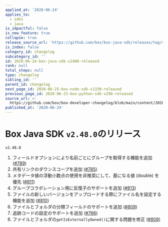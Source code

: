 ```yaml
---
applied_at: '2020-06-24'
applies_to:
  - sdks
  - java
is_impactful: false
is_new_feature: true
collapse: true
release_source_url: 'https://github.com/box/box-java-sdk/releases/tag/v2.48.0'
is_index: false
category_id: changelog
subcategory_id: ''
id: 2020-06-24-box-java-sdk-v2480-released
rank: null
total_steps: null
type: changelog
sibling_id: ''
parent_id: changelog
next_page_id: 2020-06-25-box-node-sdk-v1330-released
previous_page_id: 2020-06-23-box-python-sdk-v290-released
source_url: >-
  https://github.com/box/box-developer-changelog/blob/main/content/2020/06-24-box-java-sdk-v2480-released.md
published_at: '2020-06-24'
---
```

# Box Java SDK `v2.48.0`のリリース

`v2.48.0`

1. フィールドオプションにより名前ごとにグループを取得する機能を追加 ([#789][1])
2. 共有リンクのダウンスコープを追加 ([#785][2])
3. メタデータ値の浮動小数点の使用を非推奨にして、基になる値 (double) を優先 ([#811][3])
4. グループコラボレーション用に反復子のサポートを追加 ([#813][4])
5. ファイルの新しいバージョンをアップロードする際にファイル名を設定する機能を追加 ([#810][5])
6. ファイルとフォルダの分類フィールドのサポートを追加 ([#809][6])
7. 追跡コードの設定のサポートを追加 ([#766][7])
8. ファイルとフォルダの`getIsExternallyOwned()`に関する問題を修正 ([#808][8])

[1]: https://github.com/box/box-java-sdk/issues/789

[2]: https://github.com/box/box-java-sdk/issues/785

[3]: https://github.com/box/box-java-sdk/issues/811

[4]: https://github.com/box/box-java-sdk/issues/813

[5]: https://github.com/box/box-java-sdk/issues/810

[6]: https://github.com/box/box-java-sdk/issues/809

[7]: https://github.com/box/box-java-sdk/issues/766

[8]: https://github.com/box/box-java-sdk/issues/808
